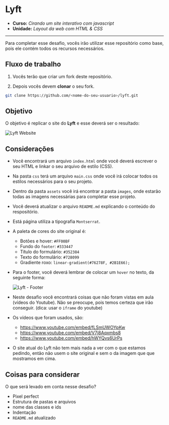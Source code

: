 # Lyft

* **Curso:** _Cirando um site interativo com javascript_
* **Unidade:** _Layout da web com HTML & CSS_

***

Para completar esse desafio, vocês irão utilizar esse repositório como base, pois ele contém todos os recursos necessários.

## Fluxo de trabalho

1. Vocês terão que criar um fork deste repositório.

2. Depois vocês devem **clonar** o seu fork.
 ```bash
 git clone https://github.com/<nome-do-seu-usuario>/lyft.git
 ```

## Objetivo

O objetivo é replicar o site do **Lyft** e esse deverá ser o resultado:

![Lyft Website](docs/fullpage.png)

## Considerações

* Você encontrará um arquivo `index.html` onde você deverá escrever o seu HTML
  e linkar o seu arquivo de estilo (CSS).

* Na pasta `css` terá um arquivo `main.css` onde você irá colocar todos os
  estilos necessários para o seu projeto.

* Dentro da pasta `assets` você irá encontrar a pasta `images`, onde estarão
  todas as imagens necessárias para completar esse projeto.

* Você deverá atualizar o arquivo `README.md` explicando o conteúdo do
  respositório.

* Está página utiliza a tipografia `Montserrat`.

* A paleta de cores do site original é:
  - Botões e hover: `#FF00BF`
  - Fundo do `footer`: `#333447`
  - Título do formulário: `#352384`
  - Texto do formulário: `#728099`
  - Gradiente roxo: `linear-gradient(#76278F, #2B1E66);`

* Para o footer, você deverá lembrar de colocar um `hover` no texto, da seguinte forma:

  ![Lyft - Footer](docs/footer.gif)

* Neste desafio você encontrará coisas que não foram vistas em aula (vídeos do Youtube). Não se preocupe, pois temos certeza que irão conseguir. (dica: usar o `iframe` do youtube)

* Os vídeos que foram usados, são:
  - https://www.youtube.com/embed/fLSmUWOYpKw
  - https://www.youtube.com/embed/V7j8Aqxmbs8
  - https://www.youtube.com/embed/hWYQvs6UrPs

* O site atual do Lyft não tem mais nada a ver com o que estamos pedindo, então não usem o site original e sem o da imagem que que mostramos em cima.

## Coisas para considerar

O que será levado em conta nesse desafio?

* Pixel perfect
* Estrutura de pastas e arquivos
* nome das classes e ids
* Indentação
* `README.md` atualizado
